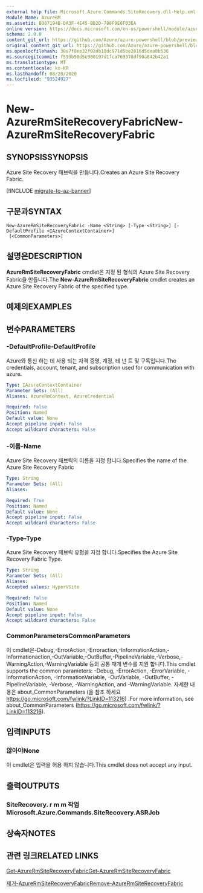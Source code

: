 ```yaml
---
external help file: Microsoft.Azure.Commands.SiteRecovery.dll-Help.xml
Module Name: AzureRM
ms.assetid: B087194B-DA3F-4E45-BD2D-788F9E6F03EA
online version: https://docs.microsoft.com/en-us/powershell/module/azurerm.siterecovery/new-azurermsiterecoveryfabric
schema: 2.0.0
content_git_url: https://github.com/Azure/azure-powershell/blob/preview/src/ResourceManager/SiteRecovery/Commands.SiteRecovery/help/New-AzureRmSiteRecoveryFabric.md
original_content_git_url: https://github.com/Azure/azure-powershell/blob/preview/src/ResourceManager/SiteRecovery/Commands.SiteRecovery/help/New-AzureRmSiteRecoveryFabric.md
ms.openlocfilehash: 38a7f8ee32f02db10dc971d5be2016d5dea0b538
ms.sourcegitcommit: f599b50d5e980197d1fca769378df90a842b42a1
ms.translationtype: MT
ms.contentlocale: ko-KR
ms.lasthandoff: 08/20/2020
ms.locfileid: "93524927"
---
```

# <span data-ttu-id="649c1-101">New-AzureRmSiteRecoveryFabric</span><span class="sxs-lookup"><span data-stu-id="649c1-101">New-AzureRmSiteRecoveryFabric</span></span>

## <span data-ttu-id="649c1-102">SYNOPSIS</span><span class="sxs-lookup"><span data-stu-id="649c1-102">SYNOPSIS</span></span>
<span data-ttu-id="649c1-103">Azure Site Recovery 패브릭을 만듭니다.</span><span class="sxs-lookup"><span data-stu-id="649c1-103">Creates an Azure Site Recovery Fabric.</span></span>

[!INCLUDE [migrate-to-az-banner](../../includes/migrate-to-az-banner.md)]

## <span data-ttu-id="649c1-104">구문과</span><span class="sxs-lookup"><span data-stu-id="649c1-104">SYNTAX</span></span>

```
New-AzureRmSiteRecoveryFabric -Name <String> [-Type <String>] [-DefaultProfile <IAzureContextContainer>]
 [<CommonParameters>]
```

## <span data-ttu-id="649c1-105">설명은</span><span class="sxs-lookup"><span data-stu-id="649c1-105">DESCRIPTION</span></span>
<span data-ttu-id="649c1-106">**AzureRmSiteRecoveryFabric** cmdlet은 지정 된 형식의 Azure Site Recovery Fabric을 만듭니다.</span><span class="sxs-lookup"><span data-stu-id="649c1-106">The **New-AzureRmSiteRecoveryFabric** cmdlet creates an Azure Site Recovery Fabric of the specified type.</span></span>

## <span data-ttu-id="649c1-107">예제의</span><span class="sxs-lookup"><span data-stu-id="649c1-107">EXAMPLES</span></span>

## <span data-ttu-id="649c1-108">변수</span><span class="sxs-lookup"><span data-stu-id="649c1-108">PARAMETERS</span></span>

### <span data-ttu-id="649c1-109">-DefaultProfile</span><span class="sxs-lookup"><span data-stu-id="649c1-109">-DefaultProfile</span></span>
<span data-ttu-id="649c1-110">Azure와 통신 하는 데 사용 되는 자격 증명, 계정, 테 넌 트 및 구독입니다.</span><span class="sxs-lookup"><span data-stu-id="649c1-110">The credentials, account, tenant, and subscription used for communication with azure.</span></span>

```yaml
Type: IAzureContextContainer
Parameter Sets: (All)
Aliases: AzureRmContext, AzureCredential

Required: False
Position: Named
Default value: None
Accept pipeline input: False
Accept wildcard characters: False
```

### <span data-ttu-id="649c1-111">-이름</span><span class="sxs-lookup"><span data-stu-id="649c1-111">-Name</span></span>
<span data-ttu-id="649c1-112">Azure Site Recovery 패브릭의 이름을 지정 합니다.</span><span class="sxs-lookup"><span data-stu-id="649c1-112">Specifies the name of the Azure Site Recovery Fabric</span></span>

```yaml
Type: String
Parameter Sets: (All)
Aliases: 

Required: True
Position: Named
Default value: None
Accept pipeline input: False
Accept wildcard characters: False
```

### <span data-ttu-id="649c1-113">-Type</span><span class="sxs-lookup"><span data-stu-id="649c1-113">-Type</span></span>
<span data-ttu-id="649c1-114">Azure Site Recovery 패브릭 유형을 지정 합니다.</span><span class="sxs-lookup"><span data-stu-id="649c1-114">Specifies the Azure Site Recovery Fabric Type.</span></span>

```yaml
Type: String
Parameter Sets: (All)
Aliases: 
Accepted values: HyperVSite

Required: False
Position: Named
Default value: None
Accept pipeline input: False
Accept wildcard characters: False
```

### <span data-ttu-id="649c1-115">CommonParameters</span><span class="sxs-lookup"><span data-stu-id="649c1-115">CommonParameters</span></span>
<span data-ttu-id="649c1-116">이 cmdlet은-Debug,-ErrorAction,-Erroraction,-InformationAction,-Informationaction,-OutVariable,-OutBuffer,-PipelineVariable,-Verbose,-WarningAction,-WarningVariable 등의 공통 매개 변수를 지원 합니다.</span><span class="sxs-lookup"><span data-stu-id="649c1-116">This cmdlet supports the common parameters: -Debug, -ErrorAction, -ErrorVariable, -InformationAction, -InformationVariable, -OutVariable, -OutBuffer, -PipelineVariable, -Verbose, -WarningAction, and -WarningVariable.</span></span> <span data-ttu-id="649c1-117">자세한 내용은 about_CommonParameters (을 참조 하세요 https://go.microsoft.com/fwlink/?LinkID=113216) .</span><span class="sxs-lookup"><span data-stu-id="649c1-117">For more information, see about_CommonParameters (https://go.microsoft.com/fwlink/?LinkID=113216).</span></span>

## <span data-ttu-id="649c1-118">입력</span><span class="sxs-lookup"><span data-stu-id="649c1-118">INPUTS</span></span>

### <span data-ttu-id="649c1-119">않아야</span><span class="sxs-lookup"><span data-stu-id="649c1-119">None</span></span>
<span data-ttu-id="649c1-120">이 cmdlet은 입력을 허용 하지 않습니다.</span><span class="sxs-lookup"><span data-stu-id="649c1-120">This cmdlet does not accept any input.</span></span>

## <span data-ttu-id="649c1-121">출력</span><span class="sxs-lookup"><span data-stu-id="649c1-121">OUTPUTS</span></span>

### <span data-ttu-id="649c1-122">SiteRecovery. r m m 작업</span><span class="sxs-lookup"><span data-stu-id="649c1-122">Microsoft.Azure.Commands.SiteRecovery.ASRJob</span></span>

## <span data-ttu-id="649c1-123">상속자</span><span class="sxs-lookup"><span data-stu-id="649c1-123">NOTES</span></span>

## <span data-ttu-id="649c1-124">관련 링크</span><span class="sxs-lookup"><span data-stu-id="649c1-124">RELATED LINKS</span></span>

[<span data-ttu-id="649c1-125">Get-AzureRmSiteRecoveryFabric</span><span class="sxs-lookup"><span data-stu-id="649c1-125">Get-AzureRmSiteRecoveryFabric</span></span>](./Get-AzureRmSiteRecoveryFabric.md)

[<span data-ttu-id="649c1-126">제거-AzureRmSiteRecoveryFabric</span><span class="sxs-lookup"><span data-stu-id="649c1-126">Remove-AzureRmSiteRecoveryFabric</span></span>](./Remove-AzureRmSiteRecoveryFabric.md)
